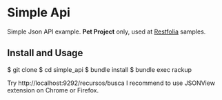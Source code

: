 Simple Api
==========

Simple Json API example. **Pet Project** only, used at [Restfolia](https://github.com/rogerleite/restfolia) samples.

Install and Usage
-----------------

$ git clone
$ cd simple_api
$ bundle install
$ bundle exec rackup

Try http://localhost:9292/recursos/busca
I recommend to use JSONView extension on Chrome or Firefox.

